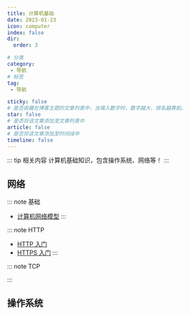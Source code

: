 ```yaml
---
title: 计算机基础
date: 2023-01-23
icon: computer
index: false
dir:
  order: 3

# 分类
category:
 - 导航
# 标签
tag:
 - 导航

sticky: false
# 是否收藏在博客主题的文章列表中，当填入数字时，数字越大，排名越靠前。
star: false
# 是否将该文章添加至文章列表中
article: false
# 是否将该文章添加至时间线中
timeline: false
---
```


::: tip 相关内容
计算机基础知识，包含操作系统、网络等！
:::

## 网络

::: note 基础
- [计算机网络模型](network/basis/计算机网络模型.md)
:::

::: note HTTP
- [HTTP 入门](network/http/HTTP入门.md)
- [HTTPS 入门](network/http/HTTPS入门.md)
:::

::: note TCP

:::

## 操作系统